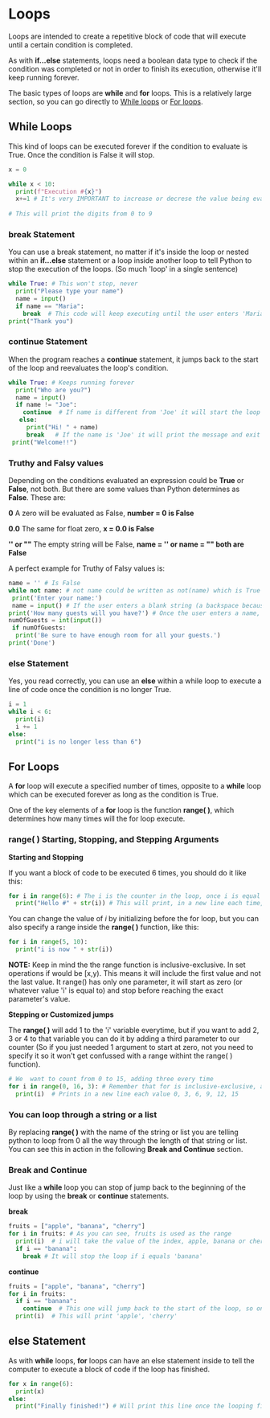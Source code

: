 # Loops

Loops are intended to create a repetitive block of code that will execute until a certain condition is completed.

As with **if...else** statements, loops need a boolean data type to check if the condition was completed or not in order to finish its execution, otherwise it'll keep running forever.

The basic types of loops are **while** and **for** loops. This is a relatively large section, so you can go directly to [While loops](#while-loops) or [For loops](5_Loops.md#for-loops).

## While Loops

This kind of loops can be executed forever if the condition to evaluate is True. Once the condition is False it will stop.

~~~python
x = 0

while x < 10:
  print(f"Execution #{x}")
  x+=1 # It's very IMPORTANT to increase or decrese the value being evaluated so this loops doesn't run forever
  
# This will print the digits from 0 to 9
~~~

### break Statement

You can use a break statement, no matter if it's inside the loop or nested within an **if...else** statement or a loop inside another loop to tell Python to stop the execution of the loops. (So much 'loop' in a single sentence)

~~~python
while True: # This won't stop, never
  print("Please type your name")
  name = input()
  if name == "Maria":
    break  # This code will keep executing until the user enters 'Maria' as her name
print("Thank you") 
~~~

### continue Statement

When the program reaches a **continue** statement, it jumps back to the start of the loop and reevaluates the loop's condition.

~~~python
while True: # Keeps running forever
  print("Who are you?")
  name = input()
  if name != "Joe":
    continue  # If name is different from 'Joe' it will start the loop again
   else:
     print("Hi! " + name)
     break   # If the name is 'Joe' it will print the message and exit the loop, then prints 'Welcome!!'
 print("Welcome!!") 
 ~~~

### Truthy and Falsy values

Depending on the conditions evaluated an expression could be **True** or **False**, not both. But there are some values than Python determines as **False**. These are:

**0** A zero will be evaluated as False, **number = 0 is False**

**0.0** The same for float zero, **x = 0.0 is False**

**'' or ""** The empty string will be False, **name = '' or name = "" both are False**

A perfect example for Truthy of Falsy values is:

~~~python
name = '' # Is False
while not name: # not name could be written as not(name) which is True
 print('Enter your name:')
 name = input() # If the user enters a blank string (a backspace because even a single space is considered a character) without typing anything else, the loop will start all over again
print('How many guests will you have?') # Once the user enters a name, the loop will stop and the program will continue executing
numOfGuests = int(input())
 if numOfGuests:
  print('Be sure to have enough room for all your guests.')
print('Done')
~~~

### else Statement

Yes, you read correctly, you can use an **else** within a while loop to execute a line of code once the condition is no longer True.

~~~python
i = 1
while i < 6:
  print(i)
  i += 1
else:
  print("i is no longer less than 6")
~~~

## For Loops

A **for** loop will execute a specified number of times, opposite to a **while** loop which can be executed forever as long as the condition is True.

One of the key elements of a **for** loop is the function **range( )**, which determines how many times will the for loop execute.

### range( ) Starting, Stopping, and Stepping Arguments

**Starting and Stopping**

If you want a block of code to be executed 6 times, you should do it like this:

~~~python
for i in range(6): # The i is the counter in the loop, once i is equal to 6 the for loop will stop. The counter starts as 0
  print("Hello #" + str(i)) # This will print, in a new line each time, 'Hello #0', 'Hello #1'....'Hello #5'
~~~

You can change the value of *i* by initializing before the for loop, but you can also specify a range inside the **range( )** function, like this:

~~~python
for i in range(5, 10):
  print("i is now " + str(i))
~~~

**NOTE:** Keep in mind the the range function is inclusive-exclusive. In set operations if would be [x,y). This means it will include the first value and not the last value. It range() has only one parameter, it will start as zero (or whatever value 'i' is equal to) and stop before reaching the exact parameter's value.

**Stepping or Customized jumps**

The **range( )** will add 1 to the 'i' variable everytime, but if you want to add 2, 3 or 4 to that variable you can do it by adding a third parameter to our counter (So if you just needed 1 argument to start at zero, not you need to specify it so it won't get confussed with a range withint the range( ) function).

~~~python
# We  want to count from 0 to 15, adding three every time
for i in range(0, 16, 3): # Remember that for is inclusive-exclusive, and because we want 15 to get printed we need to stop the loop at 16
  print(i)  # Prints in a new line each value 0, 3, 6, 9, 12, 15
~~~

### You can loop through a string or a list

By replacing **range( )** with the name of the string or list you are telling python to loop from 0 all the way through the length of that string or list. You can see this in action in the following **Break and Continue** section.

### Break and Continue

Just like a **while** loop you can stop of jump back to the beginning of the loop by using the **break** or **continue** statements.

**break**

~~~python
fruits = ["apple", "banana", "cherry"]
for i in fruits: # As you can see, fruits is used as the range
  print(i)  # i will take the value of the index, apple, banana or cherry
  if i == "banana": 
    break # It will stop the loop if i equals 'banana'
~~~

**continue**

~~~python
fruits = ["apple", "banana", "cherry"]
for i in fruits:
  if i == "banana":
    continue  # This one will jump back to the start of the loop, so once it reaches 'banana' it will stop there and start with the next item
  print(i)  # This will print 'apple', 'cherry'
~~~

## else Statement

As with **while** loops, **for** loops can have an else statement inside to tell the computer to execute a block of code if the loop has finished.

~~~python
for x in range(6):
  print(x)
else:
  print("Finally finished!") # Will print this line once the looping finishes
~~~
